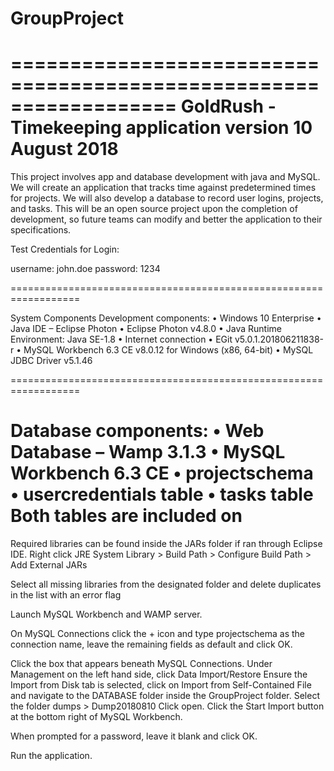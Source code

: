 # GroupProject
==================================================================
GoldRush - Timekeeping application version 10 August 2018
==================================================================

This project involves app and database development with java 
and MySQL. We will create an application that tracks time against 
predetermined times for projects. We will also develop a database 
to record user logins, projects, and tasks. This will be an open 
source project upon the completion of development, so future teams 
can modify and better the application to their specifications. 

Test Credentials for Login:

username: john.doe
password: 1234

==================================================================

System Components
Development components:
•	Windows 10 Enterprise
•	Java IDE – Eclipse Photon
•	Eclipse Photon v4.8.0 
•	Java Runtime Environment: Java SE-1.8
•	Internet connection
•	EGit v5.0.1.201806211838-r
•	MySQL Workbench 6.3 CE v8.0.12 for Windows (x86, 64-bit)
•	MySQL JDBC Driver v5.1.46

==================================================================

Database components:
•	Web Database – Wamp 3.1.3
•	MySQL Workbench 6.3 CE
•	projectschema
•	usercredentials table
•	tasks table
Both tables are included on 
==================================================================

Required libraries can be found inside the JARs folder if ran
through Eclipse IDE. Right click JRE System Library > Build Path >
Configure Build Path > Add External JARs

Select all missing libraries from the designated folder and delete
duplicates in the list with an error flag

Launch MySQL Workbench and WAMP server.

On MySQL Connections click the + icon and type projectschema as
the connection name, leave the remaining fields as default and
click OK.

Click the box that appears beneath MySQL Connections.
Under Management on the left hand side, click Data Import/Restore
Ensure the Import from Disk tab is selected, click on Import from
Self-Contained File and navigate to the DATABASE folder inside the
GroupProject folder. Select the folder dumps > Dump20180810
Click open. Click the Start Import button at the bottom right of
MySQL Workbench.

When prompted for a password, leave it blank and click OK.

Run the application.
